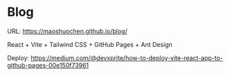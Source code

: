 # Blog

URL: https://maoshuochen.github.io/blog/

React + Vite + Tailwind CSS + GitHub Pages + Ant Design

Deploy: https://medium.com/@devxprite/how-to-deploy-vite-react-app-to-github-pages-00e150f73961
